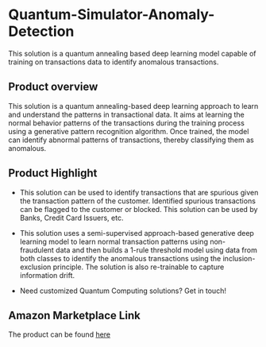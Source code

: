 # Quantum-Simulator-Anomaly-Detection
This solution is a quantum annealing based deep learning model capable of training on transactions data to identify anomalous transactions.


## Product overview

This solution is a quantum annealing-based deep learning approach to learn and understand the patterns in transactional data. It aims at learning the normal behavior patterns of the transactions during the training process using a generative pattern recognition algorithm. Once trained, the model can identify abnormal patterns of transactions, thereby classifying them as anomalous.

## Product Highlight 

* This solution can be used to identify transactions that are spurious given the transaction pattern of the customer. Identified spurious transactions can be flagged to the customer or blocked. This solution can be used by Banks, Credit Card Issuers, etc.

* This solution uses a semi-supervised approach-based generative deep learning model to learn normal transaction patterns using non-fraudulent data and then builds a 1-rule threshold model using data from both classes to identify the anomalous transactions using the inclusion-exclusion principle. The solution is also re-trainable to capture information drift.

* Need customized Quantum Computing solutions? Get in touch!

## Amazon Marketplace Link
The product can be found [here](https://aws.amazon.com/marketplace/pp/prodview-negkooipspbyu)
